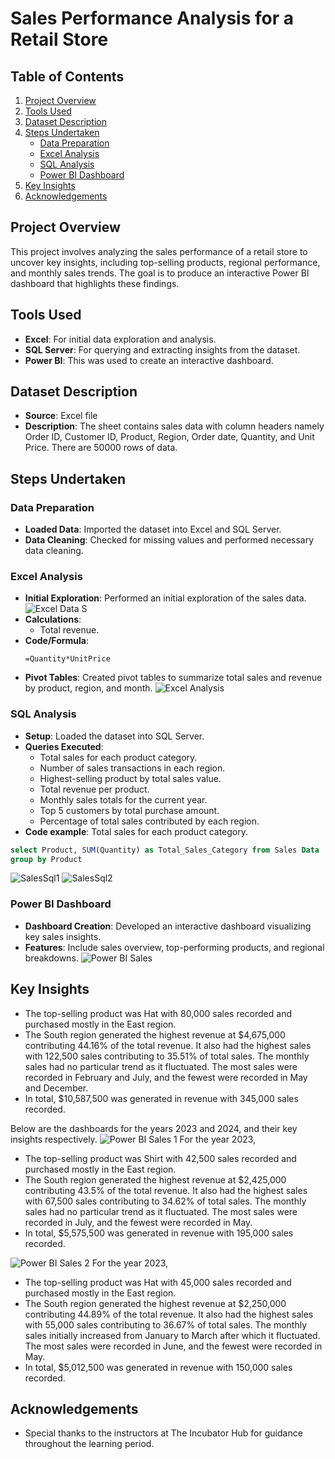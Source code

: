 # Sales Performance Analysis for a Retail Store

## Table of Contents
1. [Project Overview](#project-overview)
2. [Tools Used](#tools-used)
3. [Dataset Description](#dataset-description)
4. [Steps Undertaken](#steps-undertaken)
   - [Data Preparation](#data-preparation)
   - [Excel Analysis](#excel-analysis)
   - [SQL Analysis](#sql-analysis)
   - [Power BI Dashboard](#power-bi-dashboard)
5. [Key Insights](#key-insights)
6. [Acknowledgements](#acknowledgements)

## Project Overview
This project involves analyzing the sales performance of a retail store to uncover key insights, including top-selling products, regional performance, and monthly sales trends. The goal is to produce an interactive Power BI dashboard that highlights these findings.

## Tools Used
- **Excel**: For initial data exploration and analysis.
- **SQL Server**: For querying and extracting insights from the dataset.
- **Power BI**: This was used to create an interactive dashboard.

## Dataset Description
- **Source**: Excel file
- **Description**: The sheet contains sales data with column headers namely Order ID, Customer ID, Product, Region, Order date, Quantity, and Unit Price. There are 50000 rows of data.

## Steps Undertaken

### Data Preparation
- **Loaded Data**: Imported the dataset into Excel and SQL Server.
- **Data Cleaning**: Checked for missing values and performed necessary data cleaning.


### Excel Analysis
- **Initial Exploration**: Performed an initial exploration of the sales data.
![Excel Data S](https://github.com/user-attachments/assets/6fe096b3-a99e-464a-90f2-f6a1d2cc115a)
- **Calculations**: 
  - Total revenue.
- **Code/Formula**: 
  ```excel
  =Quantity*UnitPrice
- **Pivot Tables**: Created pivot tables to summarize total sales and revenue by product, region, and month.
![Excel Analysis](https://github.com/user-attachments/assets/0687ccd0-6ce9-4862-a605-7fe4a437a736)

### SQL Analysis
- **Setup**: Loaded the dataset into SQL Server.
- **Queries Executed**: 
  - Total sales for each product category.
  - Number of sales transactions in each region.
  - Highest-selling product by total sales value.
  - Total revenue per product.
  - Monthly sales totals for the current year.
  - Top 5 customers by total purchase amount.
  - Percentage of total sales contributed by each region.
- **Code example**: Total sales for each product category.
 ```sql
select Product, SUM(Quantity) as Total_Sales_Category from Sales Data
group by Product
 ```
![SalesSql1](https://github.com/user-attachments/assets/c9237b8f-58c6-44e8-9e19-1f08bf16b224)
![SalesSql2](https://github.com/user-attachments/assets/559cd6a9-b4d1-4fa5-8aaf-4b35646d2c84)

### Power BI Dashboard
- **Dashboard Creation**: Developed an interactive dashboard visualizing key sales insights.
- **Features**: Include sales overview, top-performing products, and regional breakdowns.
![Power BI Sales](https://github.com/user-attachments/assets/18561428-c669-40ce-8d87-0bad38fd9c11)

## Key Insights
  - The top-selling product was Hat with 80,000 sales recorded and purchased mostly in the East region.
  - The South region generated the highest revenue at $4,675,000 contributing 44.16% of the total revenue. It also had the highest sales with 122,500 sales contributing to 35.51% of total sales.
  The monthly sales had no particular trend as it fluctuated. The most sales were recorded in February and July, and the fewest were recorded in May and December.
  - In total, $10,587,500 was generated in revenue with 345,000 sales recorded.

Below are the dashboards for the years 2023 and 2024, and their key insights respectively.
![Power BI Sales 1](https://github.com/user-attachments/assets/8e58b47d-6fb5-4f10-85d3-f4eed5c55bc2)
 For the year 2023,
  - The top-selling product was Shirt with 42,500 sales recorded and purchased mostly in the East region.
  - The South region generated the highest revenue at $2,425,000 contributing 43.5% of the total revenue. It also had the highest sales with 67,500 sales contributing to 34.62% of total sales.
  The monthly sales had no particular trend as it fluctuated. The most sales were recorded in July, and the fewest were recorded in May.
  - In total, $5,575,500 was generated in revenue with 195,000 sales recorded.

![Power BI Sales 2](https://github.com/user-attachments/assets/e7e6050f-8fb8-4240-9945-d69a9344b23d)
 For the year 2023,
  - The top-selling product was Hat with 45,000 sales recorded and purchased mostly in the East region.
  - The South region generated the highest revenue at $2,250,000 contributing 44.89% of the total revenue. It also had the highest sales with 55,000 sales contributing to 36.67% of total sales.
  The monthly sales initially increased from January to March after which it fluctuated. The most sales were recorded in June, and the fewest were recorded in May.
  - In total, $5,012,500 was generated in revenue with 150,000 sales recorded.

## Acknowledgements
  - Special thanks to the instructors at The Incubator Hub for guidance throughout the learning period.









